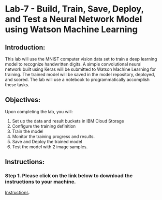 # Lab-7 - Build, Train, Save, Deploy, and Test a Neural Network Model using Watson Machine Learning 

## Introduction:
This lab will use the MNIST computer vision data set to train a deep learning model to recognize handwritten digits. A simple convolutional neural network built using Keras will be submitted to Watson Machine Learning for training. The trained model will be saved in the model repository, deployed, and scored. The lab will use a notebook to programmatically accomplish these tasks. 

## Objectives:

Upon completing the lab, you will:

1. Set up the data and result buckets in IBM Cloud Storage
1. Configure the training definition 
1. Train the model
1. Monitor the training progress and results.  
1. Save and Deploy the trained model 
1. Test the model with 2 image samples. 

## Instructions:

### Step 1.  Please click on the link below to download the instructions to your machine.

[Instructions](https://github.com/bleonardb3/ML_POT_03-25-2021/raw/main/Lab-7/Neural%20Network%20Modeling%20with%20MNIST%20data%20set%20v03-25-2021.pdf). 

